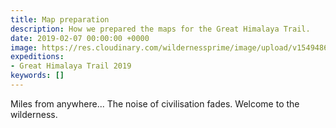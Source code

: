 ```yaml
---
title: Map preparation
description: How we prepared the maps for the Great Himalaya Trail.
date: 2019-02-07 00:00:00 +0000
image: https://res.cloudinary.com/wildernessprime/image/upload/v1549486862/media/nepal.jpg
expeditions:
- Great Himalaya Trail 2019
keywords: []
---
```

Miles from anywhere... The noise of civilisation fades. Welcome to the wilderness.